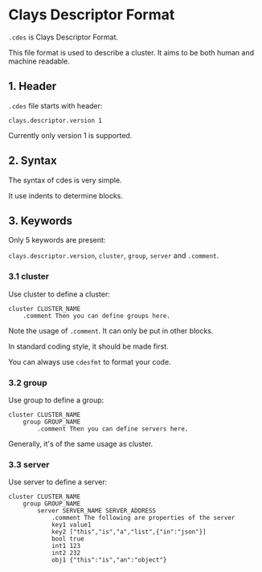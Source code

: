 # Clays Descriptor Format

`.cdes` is Clays Descriptor Format.

This file format is used to describe a cluster. It aims to be both human and machine readable.

## 1. Header

`.cdes` file starts with header:

```cdes
clays.descriptor.version 1
```

Currently only version 1 is supported.

## 2. Syntax

The syntax of cdes is very simple.

It use indents to determine blocks.

## 3. Keywords

Only 5 keywords are present:

`clays.descriptor.version`, `cluster`, `group`, `server` and `.comment`.

### 3.1 cluster

Use cluster to define a cluster:

```cdes
cluster CLUSTER_NAME
    .comment Then you can define groups here.
```

Note the usage of `.comment`. It can only be put in other blocks.

In standard coding style, it should be made first.

You can always use `cdesfmt` to format your code.

### 3.2 group

Use group to define a group:

```cdes
cluster CLUSTER_NAME
    group GROUP_NAME
        .comment Then you can define servers here.
```

Generally, it's of the same usage as cluster.

### 3.3 server

Use server to define a server:

```cdes
cluster CLUSTER_NAME
    group GROUP_NAME
        server SERVER_NAME SERVER_ADDRESS
            .comment The following are properties of the server
            key1 value1
            key2 ["this","is","a","list",{"in":"json"}]
            bool true
            int1 123
            int2 232
            obj1 {"this":"is","an":"object"}
```
